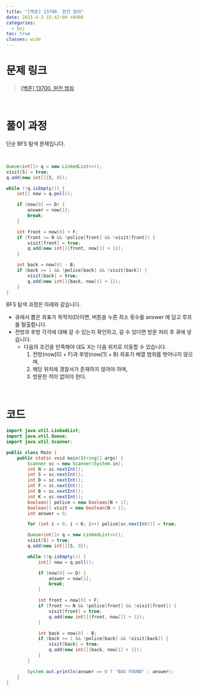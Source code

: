 ```yaml
---
title: "[백준] 13700. 완전 범죄"
date: 2021-4-3 15:42:00 +0900
categories:
  - boj
toc: true
classes: wide
---
```


# 문제 링크

> [[백준] 13700. 완전 범죄](https://www.acmicpc.net/problem/13700)

<br>

# 풀이 과정

단순 BFS 탐색 문제입니다.

<br>

```java
Queue<int[]> q = new LinkedList<>();
visit[S] = true;
q.add(new int[]{S, 0});

while (!q.isEmpty()) {
    int[] now = q.poll();

    if (now[0] == D) {
        answer = now[1];
        break;
    }

    int front = now[0] + F;
    if (front <= N && !police[front] && !visit[front]) {
        visit[front] = true;
        q.add(new int[]{front, now[1] + 1});
    }

    int back = now[0] - B;
    if (back >= 1 && !police[back] && !visit[back]) {
        visit[back] = true;
        q.add(new int[]{back, now[1] + 1});
    }
}
```

BFS 탐색 과정은 아래와 같습니다.

- 큐에서 뽑은 좌표가 목적지(D)이면, 버튼을 누른 최소 횟수를 answer 에 담고 루프를 탈출합니다.
- 전방과 후방 각각에 대해 갈 수 있는지 확인하고, 갈 수 있다면 방문 처리 후 큐에 넣습니다.
    - 다음의 조건을 만족해야 대도 X는 다음 위치로 이동할 수 있습니다.
        1. 전방(now[0] + F)과 후방(now[1] + B) 좌표가 배열 범위를 벗어나지 않으며,
        2. 해당 위치에 경찰서가 존재하지 않아야 하며,
        3. 방문한 적이 없어야 한다.

<br>

# 코드

```java
import java.util.LinkedList;
import java.util.Queue;
import java.util.Scanner;

public class Main {
    public static void main(String[] args) {
        Scanner sc = new Scanner(System.in);
        int N = sc.nextInt();
        int S = sc.nextInt();
        int D = sc.nextInt();
        int F = sc.nextInt();
        int B = sc.nextInt();
        int K = sc.nextInt();
        boolean[] police = new boolean[N + 1];
        boolean[] visit = new boolean[N + 1];
        int answer = 0;

        for (int i = 0; i < K; i++) police[sc.nextInt()] = true;

        Queue<int[]> q = new LinkedList<>();
        visit[S] = true;
        q.add(new int[]{S, 0});

        while (!q.isEmpty()) {
            int[] now = q.poll();

            if (now[0] == D) {
                answer = now[1];
                break;
            }

            int front = now[0] + F;
            if (front <= N && !police[front] && !visit[front]) {
                visit[front] = true;
                q.add(new int[]{front, now[1] + 1});
            }

            int back = now[0] - B;
            if (back >= 1 && !police[back] && !visit[back]) {
                visit[back] = true;
                q.add(new int[]{back, now[1] + 1});
            }
        }

        System.out.println(answer == 0 ? "BUG FOUND" : answer);
    }
}
```